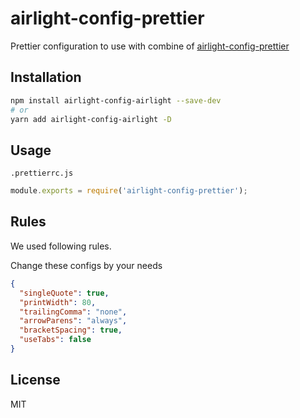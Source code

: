 # airlight-config-prettier

Prettier configuration to use with combine of [airlight-config-prettier](../eslint-node)

## Installation

```bash
npm install airlight-config-airlight --save-dev
# or
yarn add airlight-config-airlight -D
```

## Usage

`.prettierrc.js`

```js
module.exports = require('airlight-config-prettier');
```

## Rules

We used following rules.

Change these configs by your needs

```json
{
  "singleQuote": true,
  "printWidth": 80,
  "trailingComma": "none",
  "arrowParens": "always",
  "bracketSpacing": true,
  "useTabs": false
}
```

## License

MIT
